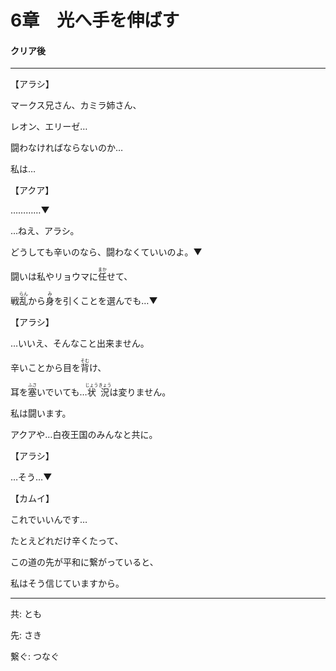 # 6章　光へ手を伸ばす
#### クリア後

---

【アラシ】

マークス兄さん、カミラ姉さん、

レオン、エリーゼ…

闘わなければならないのか…

私は…

【アクア】

…………▼

…ねえ、アラシ。

どうしても辛いのなら、闘わなくていいのよ。▼

闘いは私やリョウマに<ruby>任<rt>まか</rt></ruby>せて、

戦<ruby>乱<rt>らん</rt></ruby>から<ruby>身<rt>み</rt></ruby>を引くことを選んでも…▼

【アラシ】

…いいえ、そんなこと出来ません。

辛いことから目を<ruby>背<rt>そむ</rt></ruby>け、

耳を<ruby>塞<rt>ふさ</rt></ruby>いでいても…<ruby>状況<rt>じょうきょう</rt></ruby>は変りません。

私は闘います。

アクアや…白夜王国のみんなと共に。

【アラシ】

…そう…▼

【カムイ】

これでいいんです…

たとえどれだけ辛くたって、

この道の先が平和に繋がっていると、

私はそう信じていますから。

***

共: とも　

先: さき

繋ぐ: つなぐ
